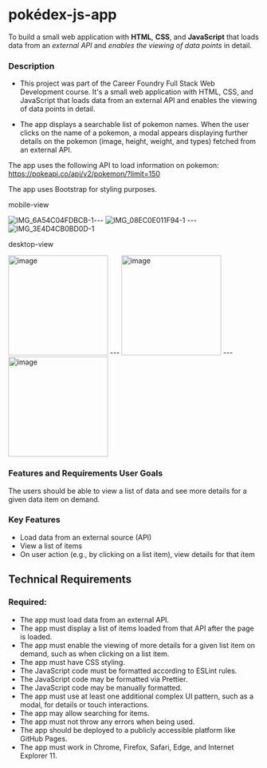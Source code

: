 # pokédex-js-app

To build a small web application with __HTML__, __CSS__, and __JavaScript__ that loads data from an _external API_ and _enables the viewing of data points_ in detail.


### Description
* This project was part of the Career Foundry Full Stack Web Development course. It's a small web application with HTML, CSS, and JavaScript that loads data from an external API and enables the viewing of data points in detail.

* The app displays a searchable list of pokemon names. When the user clicks on the name of a pokemon, a modal appears displaying further details on the pokemon (image, height, weight, and types) fetched from an external API.

The app uses the following API to load information on pokemon: https://pokeapi.co/api/v2/pokemon/?limit=150

The app uses Bootstrap for styling purposes.



mobile-view

 ![IMG_6A54C04FDBCB-1](https://user-images.githubusercontent.com/78739948/172713125-e1c2d45b-5a27-4c81-8bbd-385ac39a0f7d.png)--- ![IMG_08EC0E011F94-1](https://user-images.githubusercontent.com/78739948/172713808-2c53b79b-1346-4ddd-bba9-0f1115a3158b.png)
 --- ![IMG_3E4D4CB0BD0D-1](https://user-images.githubusercontent.com/78739948/172713673-9ae4b216-4787-4952-b843-4db8a20eb9e1.png)
 

desktop-view

<img width="200" alt="image" src="https://user-images.githubusercontent.com/78739948/172714120-fa59cdda-ec83-4d59-96b4-e321ee5d4948.png"> --- <img width="200" alt="image" src="https://user-images.githubusercontent.com/78739948/172714453-6ffd9b20-2b53-48dd-a650-8118512d01e6.png"> --- <img width="200" alt="image" src="https://user-images.githubusercontent.com/78739948/172714520-aabe7fc7-79a9-4b02-8ed4-39917e835212.png">






### Features and Requirements User Goals
The users should be able to view a list of data and see more details for a given data item on demand. 

### Key Features
* Load data from an external source (API)
* View a list of items
* On user action (e.g., by clicking on a list item), view details for that item


## Technical Requirements

### Required:
* The app must load data from an external API.
* The app must display a list of items loaded from that API after the page is loaded.
* The app must enable the viewing of more details for a given list item on demand, such as when clicking on a list item.
* The app must have CSS styling.
* The JavaScript code must be formatted according to ESLint rules.
* The JavaScript code may be formatted via Prettier.
* The JavaScript code may be manually formatted.
* The app must use at least one additional complex UI pattern, such as a modal, for details or touch interactions.
* The app may allow searching for items.
* The app must not throw any errors when being used.
* The app should be deployed to a publicly accessible platform like GitHub Pages.
* The app must work in Chrome, Firefox, Safari, Edge, and Internet Explorer 11.

